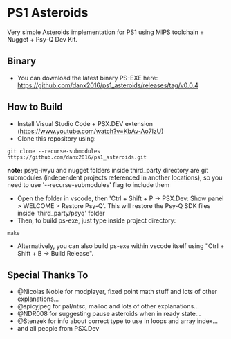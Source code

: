 # PS1 Asteroids

Very simple Asteroids implementation for PS1 using MIPS toolchain + Nugget + Psy-Q Dev Kit.


## Binary ##

* You can download the latest binary PS-EXE here: https://github.com/danx2016/ps1_asteroids/releases/tag/v0.0.4


## How to Build ##

* Install Visual Studio Code + PSX.DEV extension (https://www.youtube.com/watch?v=KbAv-Ao7lzU)
* Clone this repository using:
```
git clone --recurse-submodules https://github.com/danx2016/ps1_asteroids.git
```
<b>note:</b> psyq-iwyu and nugget folders inside third_party directory are git submodules (independent projects referenced in another locations), so you need to use '--recurse-submodules' flag to include them 
* Open the folder in vscode, then 'Ctrl + Shift + P -> PSX.Dev: Show panel > WELCOME > Restore Psy-Q'. This will restore the Psy-Q SDK files inside 'third_party/psyq' folder
* Then, to build ps-exe, just type inside project directory:
```
make
```
* Alternatively, you can also build ps-exe within vscode itself using "Ctrl + Shift + B -> Build Release".


## Special Thanks To ##

* @Nicolas Noble for modplayer, fixed point math stuff and lots of other explanations...
* @spicyjpeg for pal/ntsc, malloc and lots of other explanations...
* @NDR008 for suggesting pause asteroids when in ready state...
* @Stenzek for info about correct type to use in loops and array index...
* and all people from PSX.Dev
